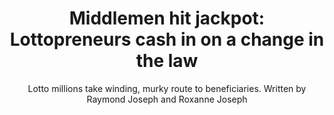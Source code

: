 ---
name: gaming-system
image: gaming-system.jpg
title: "Middlemen hit jackpot: Lottopreneurs cash in on a change in the law"
subtitle: "Lotto millions take winding, murky route to beneficiaries. Written by Raymond Joseph and Roxanne Joseph"
meta: "..."
attribution: "Trust Africa supported this project."
external-url: https://www.timeslive.co.za/sunday-times/news/2018-01-27-middlemen-hit-jackpot-lottopreneurs-cash-in-on-a-change-in-the-law/
series: lottery
user:
- tag: "trustafrica"
hashtag:
- tag: "GamingTheLottery"
---